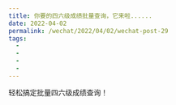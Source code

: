```yaml
---
title: 你要的四六级成绩批量查询，它来啦......
date: 2022-04-02
permalink: /wechat/2022/04/02/wechat-post-29
tags:
  - 
  - 
  - 
  - 
---
```


轻松搞定批量四六级成绩查询！